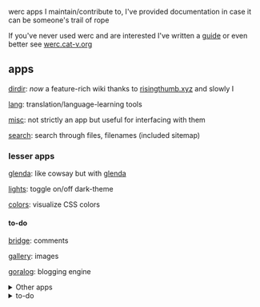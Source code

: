 werc apps I maintain/contribute to, I've provided documentation in case it can be someone's trail of rope

If you've never used werc and are interested I've written a [guide](../) or even better see [werc.cat-v.org](http://werc.cat-v.org)

## apps

[dirdir](dirdir): _now_ a feature-rich wiki thanks to [risingthumb.xyz](//risingthumb.xyz) and slowly I

[lang](lang): translation/language-learning tools

[misc](misc): not strictly an app but useful for interfacing with them

[search](search): search through files, filenames (included sitemap)

### lesser apps


[glenda](glenda): like cowsay but with [glenda](http://glenda.cat-v.org)

[lights](lights): toggle on/off dark-theme

[colors](colors): visualize CSS colors


#### to-do

[bridge](bridge): comments

[gallery](gallery): images

[goralog](goralog): blogging engine
 

<details><summary>Other apps</summary>

<https://github.com/tokumeico/tokumei-recaptcha>: recaptcha for posts, replies and indices

<https://github.com/dagle/merge>: merges all .md in .dir to 1 page

<https://github.com/kfarwell/cummingize>: translate poems into the style of e e cummings 

<https://github.com/Nailim/werc-apps-runscript>: runs a script in a subfolder

<https://github.com/kfarwell/werc-sent>: presents sent slideshows, <https://tools.suckless.org/sent>

<https://github.com/kfarwell/plagiarize>: generate page content from wikipedia

<https://github.com/Nailim/werc-apps-uptime>: display uptime

<https://github.com/Nailim/werc-apps-rssfy>: generate rss feed from subfolder

<https://github.com/kfarwell/werquiz>: quiz game

<https://github.com/Plan9-Archive/flip>: pdf viewer

<https://github.com/qwx9/misc/tree/front/werc/ls>: last modified

</details>


<details><summary>to-do</summary>

move lesser werc apps to bauherr.ovh

werc rss app
change bauherr.ovh css
in your werc app video showcase you editing src/werc/apps
- todo: have one that searchees filenames, blog on bauherren about your old .js searchbar
- Finish md2html.go, add [ruby](//talk.commonmark.org/t/proper-ruby-text-rb-syntax-support-in-markdown/2279/6) support
- authtool
- unix tree
- add automitac h1 site title
- add Last update information on each page by using core-util
- set up sent
implement ptag but better?? make sure it prints to handerl body main
email rt with your lesser werc apps, and give a link to the pages demoing them in the email
make todo app
put werc apps on github, sourcehut etc.
https://github.com/jamespwilliams/etty?tab=readme-ov-file
modify ptag to get the etymonline, HTML class
</details>










